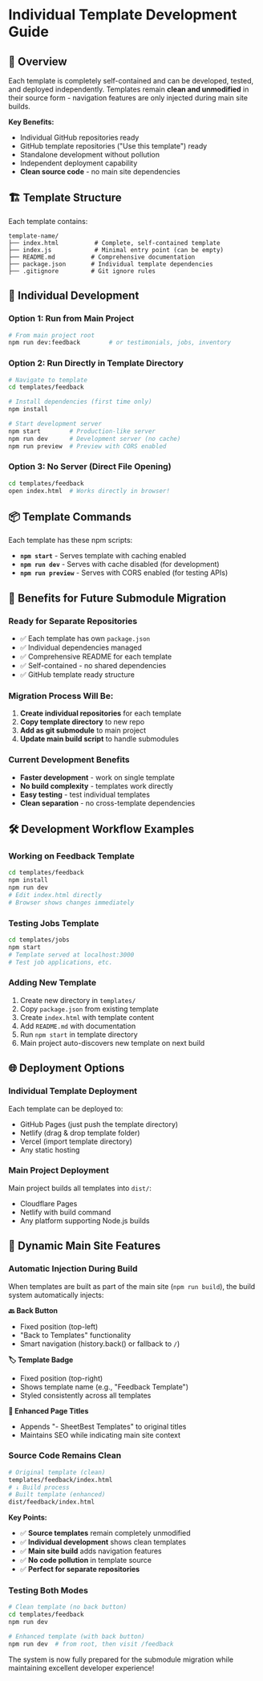# Individual Template Development Guide

## 🎯 Overview

Each template is completely self-contained and can be developed, tested, and deployed independently. Templates remain **clean and unmodified** in their source form - navigation features are only injected during main site builds.

**Key Benefits:**
- Individual GitHub repositories ready
- GitHub template repositories ("Use this template") ready
- Standalone development without pollution
- Independent deployment capability
- **Clean source code** - no main site dependencies

## 🏗️ Template Structure

Each template contains:
```
template-name/
├── index.html          # Complete, self-contained template
├── index.js            # Minimal entry point (can be empty)
├── README.md          # Comprehensive documentation
├── package.json       # Individual template dependencies
├── .gitignore         # Git ignore rules
```

## 🚀 Individual Development

### Option 1: Run from Main Project
```bash
# From main project root
npm run dev:feedback        # or testimonials, jobs, inventory
```

### Option 2: Run Directly in Template Directory
```bash
# Navigate to template
cd templates/feedback

# Install dependencies (first time only)
npm install

# Start development server
npm start        # Production-like server
npm run dev      # Development server (no cache)
npm run preview  # Preview with CORS enabled
```

### Option 3: No Server (Direct File Opening)
```bash
cd templates/feedback
open index.html  # Works directly in browser!
```

## 📦 Template Commands

Each template has these npm scripts:

- **`npm start`** - Serves template with caching enabled
- **`npm run dev`** - Serves with cache disabled (for development)
- **`npm run preview`** - Serves with CORS enabled (for testing APIs)

## 🔄 Benefits for Future Submodule Migration

### Ready for Separate Repositories
- ✅ Each template has own `package.json`
- ✅ Individual dependencies managed
- ✅ Comprehensive README for each template
- ✅ Self-contained - no shared dependencies
- ✅ GitHub template ready structure

### Migration Process Will Be:
1. **Create individual repositories** for each template
2. **Copy template directory** to new repo
3. **Add as git submodule** to main project
4. **Update main build script** to handle submodules

### Current Development Benefits
- **Faster development** - work on single template
- **No build complexity** - templates work directly
- **Easy testing** - test individual templates
- **Clean separation** - no cross-template dependencies

## 🛠️ Development Workflow Examples

### Working on Feedback Template
```bash
cd templates/feedback
npm install
npm run dev
# Edit index.html directly
# Browser shows changes immediately
```

### Testing Jobs Template
```bash
cd templates/jobs
npm start
# Template served at localhost:3000
# Test job applications, etc.
```

### Adding New Template
1. Create new directory in `templates/`
2. Copy `package.json` from existing template
3. Create `index.html` with template content
4. Add `README.md` with documentation
5. Run `npm start` in template directory
6. Main project auto-discovers new template on next build

## 🌐 Deployment Options

### Individual Template Deployment
Each template can be deployed to:
- GitHub Pages (just push the template directory)
- Netlify (drag & drop template folder)
- Vercel (import template directory)
- Any static hosting

### Main Project Deployment
Main project builds all templates into `dist/`:
- Cloudflare Pages
- Netlify with build command
- Any platform supporting Node.js builds

## 🔄 Dynamic Main Site Features

### Automatic Injection During Build

When templates are built as part of the main site (`npm run build`), the build system automatically injects:

**🔙 Back Button**
- Fixed position (top-left)
- "Back to Templates" functionality
- Smart navigation (history.back() or fallback to `/`)

**🏷️ Template Badge**
- Fixed position (top-right)
- Shows template name (e.g., "Feedback Template")
- Styled consistently across all templates

**📝 Enhanced Page Titles**
- Appends "- SheetBest Templates" to original titles
- Maintains SEO while indicating main site context

### Source Code Remains Clean

```bash
# Original template (clean)
templates/feedback/index.html
# ↓ Build process
# Built template (enhanced)
dist/feedback/index.html
```

**Key Points:**
- ✅ **Source templates** remain completely unmodified
- ✅ **Individual development** shows clean templates
- ✅ **Main site build** adds navigation features
- ✅ **No code pollution** in template source
- ✅ **Perfect for separate repositories**

### Testing Both Modes

```bash
# Clean template (no back button)
cd templates/feedback
npm run dev

# Enhanced template (with back button)
npm run dev  # from root, then visit /feedback
```

The system is now fully prepared for the submodule migration while maintaining excellent developer experience!